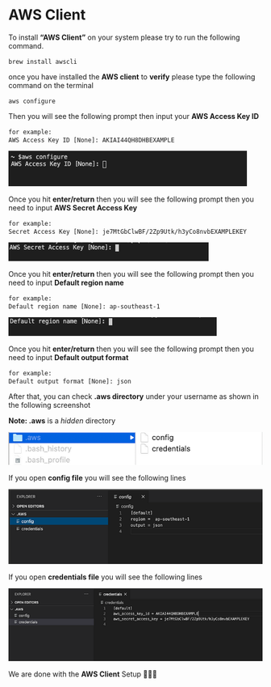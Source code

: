 # AWS Client

To install **“AWS Client”** on your system please try to run the following command.

```
brew install awscli
```

once you have installed the **AWS client** to **verify** please type the following command on the terminal

```
aws configure
```

Then you will see the following prompt then input your **AWS Access Key ID**

```
for example: 
AWS Access Key ID [None]: AKIAI44QH8DHBEXAMPLE
```

![img](./aws_client_img/1*BUimnSSng2Y5vAUS9HN-nA.png)

Once you hit **enter/return** then you will see the following prompt then you need to input **AWS Secret Access Key**

```
for example: 
Secret Access Key [None]: je7MtGbClwBF/2Zp9Utk/h3yCo8nvbEXAMPLEKEY
```

![img](./aws_client_img/1*Orh_jHP9W00Rt_5ejsaX7Q.png)

Once you hit **enter/return** then you will see the following prompt then you need to input **Default region name**

```
for example:
Default region name [None]: ap-southeast-1
```

![img](./aws_client_img/1*1PHPJ0giLplaLWJP1Zy6Sg.png)

Once you hit **enter/return** then you will see the following prompt then you need to input **Default output format**

```
for example:
Default output format [None]: json
```

After that, you can check **.aws directory** under your username as shown in the following screenshot

**Note: .aws** is a *hidden* directory

![img](./aws_client_img/1*2iA1Z1jKdftqHpGLNc1n-A.png)

If you open **config file** you will see the following lines

![img](./aws_client_img/1*uB_E5scUsC57YcGChXs2mA.png)

If you open **credentials file** you will see the following lines

![img](./aws_client_img/1*eRoRnc4oLuz6SuoRH05YPA.png)

We are done with the **AWS Client** Setup 👏👏👏